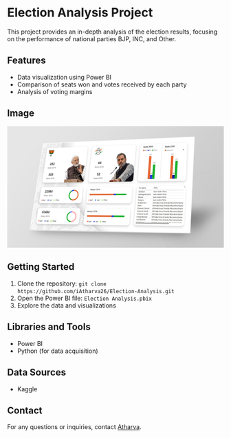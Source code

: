 # Election Analysis Project

This project provides an in-depth analysis of the election results, focusing on the performance of national parties BJP, INC, and Other.

## Features

- Data visualization using Power BI
- Comparison of seats won and votes received by each party
- Analysis of voting margins

## Image
![Election Analysis](https://github.com/iAtharva26/Election-Analysis/blob/main/img/Background.jpg)

## Getting Started

1. Clone the repository: `git clone https://github.com/iAtharva26/Election-Analysis.git`
2. Open the Power BI file: `Election Analysis.pbix`
3. Explore the data and visualizations

## Libraries and Tools

- Power BI
- Python (for data acquisition)

## Data Sources

- Kaggle

## Contact

For any questions or inquiries, contact [Atharva](mailto:iatharva26@gmail.com).
